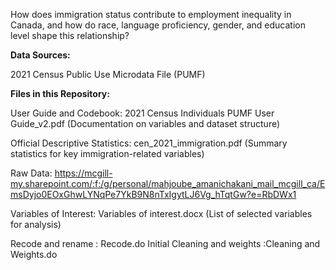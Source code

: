 
How does immigration status contribute to employment inequality in Canada, and how do race, language proficiency, gender, and education level shape this relationship?

**Data Sources:**

2021 Census Public Use Microdata File (PUMF)


**Files in this Repository:**

User Guide and Codebook: 2021 Census Individuals PUMF User Guide_v2.pdf (Documentation on variables and dataset structure)

Official Descriptive Statistics: cen_2021_immigration.pdf (Summary statistics for key immigration-related variables)

Raw Data: https://mcgill-my.sharepoint.com/:f:/g/personal/mahjoube_amanichakani_mail_mcgill_ca/EmsDyjo0EOxGhwLYNqPe7YkB9N8nTxIgytLJ6Vg_hTqtGw?e=RbDWx1

Variables of Interest: Variables of interest.docx (List of selected variables for analysis)

Recode and rename : Recode.do
Initial Cleaning and weights :Cleaning and Weights.do
